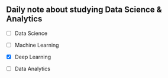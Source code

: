 ## Daily note about studying Data Science & Analytics
* [ ] Data Science

+ [ ] Machine Learning

- [x] Deep Learning

- [ ] Data Analytics


